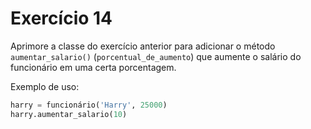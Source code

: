 # Exercício 14

Aprimore a classe do exercício anterior para adicionar o método `aumentar_salario()` (`porcentual_de_aumento`) que aumente o salário do funcionário em uma certa porcentagem.

Exemplo de uso:

```python
harry = funcionário('Harry', 25000)
harry.aumentar_salario(10)
```
